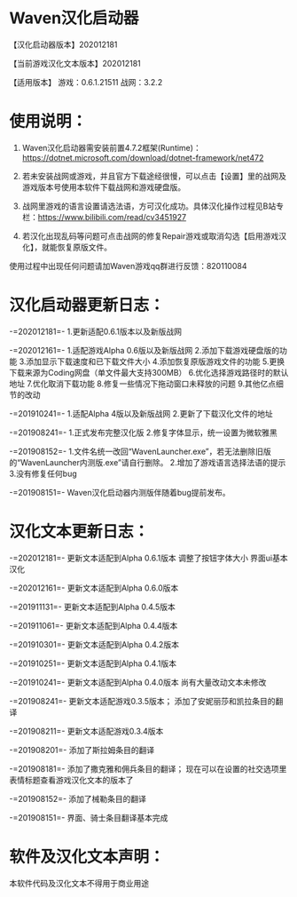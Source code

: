 # Waven汉化启动器
【汉化启动器版本】202012181

【当前游戏汉化文本版本】202012181

【适用版本】
游戏：0.6.1.21511
战网：3.2.2

# 使用说明：
1. Waven汉化启动器需安装前置4.7.2框架(Runtime)：
https://dotnet.microsoft.com/download/dotnet-framework/net472

2. 若未安装战网或游戏，并且官方下载途经很慢，可以点击【设置】里的战网及游戏版本号使用本软件下载战网和游戏硬盘版。

3. 战网里游戏的语言设置请选法语，方可汉化成功。具体汉化操作过程见B站专栏：https://www.bilibili.com/read/cv3451927

4. 若汉化出现乱码等问题可点击战网的修复Repair游戏或取消勾选【启用游戏汉化】，就能恢复原版文件。

使用过程中出现任何问题请加Waven游戏qq群进行反馈：820110084

# 汉化启动器更新日志：
-=202012181=-
1.更新适配0.6.1版本以及新版战网

-=202012161=-
1.适配游戏Alpha 0.6版以及新版战网
2.添加下载游戏硬盘版的功能
3.添加显示下载速度和已下载文件大小
4.添加恢复原版游戏文件的功能
5.更换下载来源为Coding网盘（单文件最大支持300MB）
6.优化选择游戏路径时的默认地址
7.优化取消下载功能
8.修复一些情况下拖动窗口未释放的问题
9.其他亿点细节的改动

-=201910241=-
1.适配Alpha 4版以及新版战网
2.更新了下载汉化文件的地址

-=201908241=-
1.正式发布完整汉化版
2.修复字体显示，统一设置为微软雅黑

-=201908152=-
1.文件名统一改回“WavenLauncher.exe”，若无法删除旧版的“WavenLauncher内测版.exe”请自行删除。
2.增加了游戏语言选择法语的提示
3.没有修复任何bug

-=201908151=-
Waven汉化启动器内测版伴随着bug提前发布。

# 汉化文本更新日志：
-=202012181=-
更新文本适配到Alpha 0.6.1版本
调整了按钮字体大小
界面ui基本汉化

-=202012161=-
更新文本适配到Alpha 0.6.0版本

-=201911131=-
更新文本适配到Alpha 0.4.5版本

-=201911061=-
更新文本适配到Alpha 0.4.4版本

-=201910301=-
更新文本适配到Alpha 0.4.2版本

-=201910251=-
更新文本适配到Alpha 0.4.1版本

-=201910241=-
更新文本适配到Alpha 0.4.0版本
尚有大量改动文本未修改

-=201908241=-
更新文本适配游戏0.3.5版本；
添加了安妮丽莎和凯拉条目的翻译

-=201908211=-
更新文本适配游戏0.3.4版本

-=201908201=-
添加了斯拉姆条目的翻译

-=201908181=-
添加了撒克雅和佣兵条目的翻译；
现在可以在设置的社交选项里表情标题查看游戏汉化文本的版本了

-=201908152=-
添加了械勒条目的翻译

-=201908151=-
界面、骑士条目翻译基本完成

# 软件及汉化文本声明：
本软件代码及汉化文本不得用于商业用途